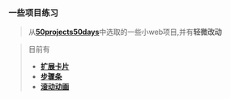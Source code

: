 ### 一些项目练习

> 从[**50projects50days**](https://github.com/bradtraversy/50projects50days/tree/master)中选取的一些小web项目,并有**轻微改动**

> 目前有
> - [**扩展卡片**](https://github.com/guojx75/my_web_try/tree/projects/expanding-cards)
> - [**步骤条**](https://github.com/guojx75/my_web_try/tree/projects/progress-steps)
> - [**滚动动画**](https://github.com/guojx75/my_web_try/tree/projects/scroll-animation)